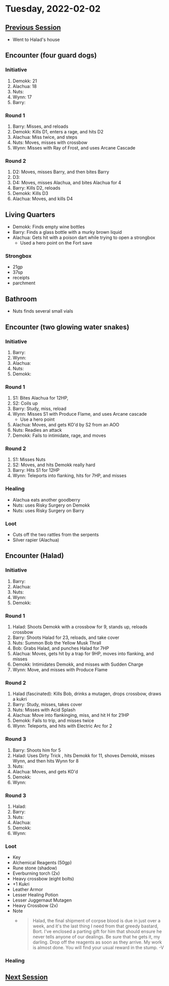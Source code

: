 # Tuesday, 2022-02-02

## [Previous Session](./2022-01-25.md)

- Went to Halad's house

## Encounter (four guard dogs)

### Initiative 

1. Demokk: 21
1. Alachua: 18
1. Nuts: 
1. Wynn: 17
1. Barry:

### Round 1

1. Barry: Misses, and reloads
1. Demokk: Kills D1, enters a rage, and hits D2
1. Alachua: Miss twice, and steps
1. Nuts: Moves, misses with crossbow
1. Wynn: Misses with Ray of Frost, and uses Arcane Cascade

### Round 2

1. D2: Moves, misses Barry, and then bites Barry
1. D3: 
1. D4: Moves, misses Alachua, and bites Alachua for 4
1. Barry: Kills D2, reloads
1. Demokk: Kills D3
1. Alachua: Moves, and kills D4

## Living Quarters

- Demokk: Finds empty wine bottles 
- Barry: Finds a glass bottle with a murky brown liquid
- Alachua: Gets hit with a poison dart while trying to open a strongbox
   - Used a hero point on the Fort save

### Strongbox 

- 21gp
- 37sp
- receipts
- parchment

## Bathroom

- Nuts finds several small vials

## Encounter (two glowing water snakes)

### Initiative

1. Barry:
1. Wynn:
1. Alachua:
1. Nuts:
1. Demokk: 

### Round 1

1. S1: Bites Alachua for 12HP,
1. S2: Coils up
1. Barry: Study, miss, reload
1. Wynn: Misses S1 with Produce Flame, and uses Arcane cascade
   - Use a hero point
1. Alachua: Moves, and gets KO'd by S2 from an AOO
1. Nuts: Readies an attack
1. Demokk: Fails to intimidate, rage, and moves

### Round 2

1. S1: Misses Nuts
1. S2: Moves, and hits Demokk really hard
1. Barry: Hits S1 for 12HP
1. Wynn: Teleports into flanking, hits for 7HP, and misses

### Healing

- Alachua eats another goodberry
- Nuts: uses Risky Surgery on Demokk
- Nuts: uses Risky Surgery on Barry

### Loot

- Cuts off the two rattles from the serpents
- Silver rapier (Alachua)

## Encounter (Halad)

### Initiative

1. Barry: 
1. Alachua:
1. Nuts: 
1. Wynn: 
1. Demokk: 

### Round 1

1. Halad: Shoots Demokk with a crossbow for 9, stands up, reloads crossbow
1. Barry: Shoots Halad for 23, reloads, and take cover
1. Nuts: Summon Bob the Yellow Musk Thrall
1. Bob: Grabs Halad, and punches Halad for 7HP
1. Alachua: Moves, gets hit by a trap for 9HP, moves into flanking, and misses
1. Demokk: Intimidates Demokk, and misses with Sudden Charge 
1. Wynn: Move, and misses with Produce Flame

### Round 2

1. Halad (fascinated): Kills Bob, drinks a mutagen, drops crossbow, draws a kukri
1. Barry: Study, misses, takes cover
1. Nuts: Misses with Acid Splash
1. Alachua: Move into flankinging, miss, and hit H for 21HP
1. Demokk: Fails to trip, and misses twice
1. Wynn: Teleports, and hits with Electric Arc for 2

### Round 3

1. Barry: Shoots him for 5
1. Halad: Uses Dirty Trick , hits Demokk for 11, shoves Demokk, misses Wynn, and then hits Wynn for 8
1. Nuts: 
1. Alachua: Moves, and gets KO'd
1. Demokk: 
1. Wynn: 

### Round 3

1. Halad:
1. Barry:
1. Nuts: 
1. Alachua: 
1. Demokk: 
1. Wynn: 

### Loot

- Key
- Alchemical Reagents (50gp)
- Rune stone (shadow)
- Everburning torch (2x)
- Heavy crossbow (eight bolts)
- +1 Kukri
- Leather Armor
- Lesser Healing Potion
- Lesser Juggernaut Mutagen
- Heavy Crossbow (2x)
- Note
   - >Halad, the final shipment of corpse blood is due in just over a week, and it's the last thing I need from that greedy bastard, Bort. I've enclosed a parting gift for him that should ensure he never tells anyone of our dealings. Be sure that he gets it, my darling. Drop off the reagents as soon as they arrive. My work is almost done. You will find your usual reward in the stump. -V

### Healing

## [Next Session](./XXXX-XX-XX.md)
